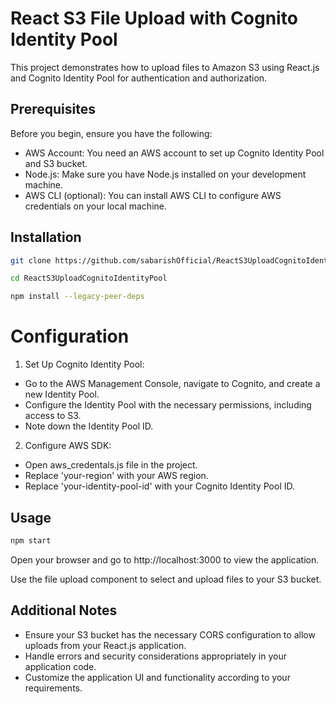 # React S3 File Upload with Cognito Identity Pool

This project demonstrates how to upload files to Amazon S3 using React.js and Cognito Identity Pool for authentication and authorization.

## Prerequisites
Before you begin, ensure you have the following:

- AWS Account: You need an AWS account to set up Cognito Identity Pool and S3 bucket.
- Node.js: Make sure you have Node.js installed on your development machine.
- AWS CLI (optional): You can install AWS CLI to configure AWS credentials on your local machine.

## Installation
```bash
git clone https://github.com/sabarishOfficial/ReactS3UploadCognitoIdentityPool.git

cd ReactS3UploadCognitoIdentityPool

npm install --legacy-peer-deps
```
# Configuration
1. Set Up Cognito Identity Pool:
 - Go to the AWS Management Console, navigate to Cognito, and create a new Identity Pool.
- Configure the Identity Pool with the necessary permissions, including access to S3. 
- Note down the Identity Pool ID.
2. Configure AWS SDK:
- Open aws_credentals.js file in the project.
- Replace 'your-region' with your AWS region.
- Replace 'your-identity-pool-id' with your Cognito Identity Pool ID.

## Usage
```bash
npm start
```
Open your browser and go to http://localhost:3000 to view the application.

Use the file upload component to select and upload files to your S3 bucket.

## Additional Notes
- Ensure your S3 bucket has the necessary CORS configuration to allow uploads from your React.js application.
- Handle errors and security considerations appropriately in your application code.
- Customize the application UI and functionality according to your requirements.
